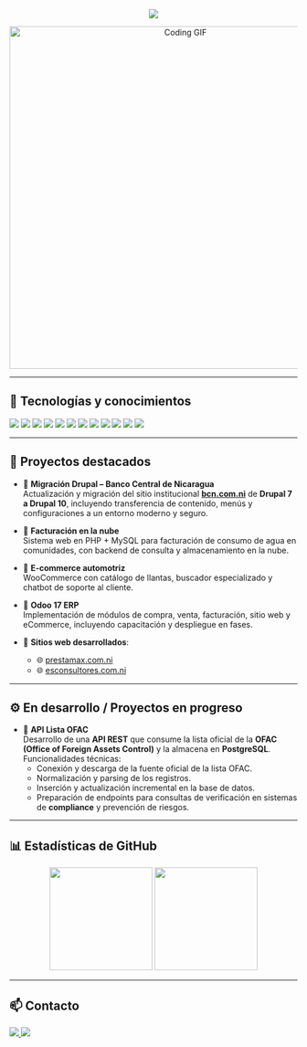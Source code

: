 <!-- Banner animado -->
<p align="center">
  <img src="https://capsule-render.vercel.app/api?type=wave&color=0:0f2027,100:2c5364&height=200&section=header&text=Marcelo%20Martínez&fontSize=40&fontColor=ffffff&animation=fadeIn&desc=Responsable%20de%20TI%20%7C%20Dev%20Web%20%7C%20Consultor%20en%20Sistemas%20Empresariales&descSize=14&descAlignY=60" />
</p>

<!-- GIF de código -->
<p align="center">
  <img src="https://media.giphy.com/media/l0HlNQ03J5JxX6lva/giphy.gif" alt="Coding GIF" width="600"/>
</p>

---

## 🚀 Tecnologías y conocimientos

<p align="left">
  <!-- Lenguajes -->
  <img src="https://img.shields.io/badge/PHP-777BB4?style=for-the-badge&logo=php&logoColor=white"/>
  <img src="https://img.shields.io/badge/Python-3776AB?style=for-the-badge&logo=python&logoColor=white"/>
  <img src="https://img.shields.io/badge/JavaScript-F7DF1E?style=for-the-badge&logo=javascript&logoColor=black"/>
  
  <!-- Frameworks / CMS -->
  <img src="https://img.shields.io/badge/Drupal-0678BE?style=for-the-badge&logo=drupal&logoColor=white"/>
  <img src="https://img.shields.io/badge/WordPress-21759B?style=for-the-badge&logo=wordpress&logoColor=white"/>
  <img src="https://img.shields.io/badge/WooCommerce-96588A?style=for-the-badge&logo=woocommerce&logoColor=white"/>
  <img src="https://img.shields.io/badge/Odoo-714B67?style=for-the-badge&logo=odoo&logoColor=white"/>

  <!-- Bases de Datos -->
  <img src="https://img.shields.io/badge/MySQL-4479A1?style=for-the-badge&logo=mysql&logoColor=white"/>
  <img src="https://img.shields.io/badge/PostgreSQL-316192?style=for-the-badge&logo=postgresql&logoColor=white"/>

  <!-- Infraestructura -->
  <img src="https://img.shields.io/badge/Docker-2496ED?style=for-the-badge&logo=docker&logoColor=white"/>
  <img src="https://img.shields.io/badge/Google%20Cloud-4285F4?style=for-the-badge&logo=google-cloud&logoColor=white"/>
  <img src="https://img.shields.io/badge/Networks-0F9D58?style=for-the-badge&logo=cisco&logoColor=white"/>
</p>

---

## 📌 Proyectos destacados

- 🔹 **Migración Drupal – Banco Central de Nicaragua**  
  Actualización y migración del sitio institucional **[bcn.com.ni](https://www.bcn.com.ni)** de **Drupal 7 a Drupal 10**, incluyendo transferencia de contenido, menús y configuraciones a un entorno moderno y seguro.  

- 🔹 **Facturación en la nube**  
  Sistema web en PHP + MySQL para facturación de consumo de agua en comunidades, con backend de consulta y almacenamiento en la nube.  

- 🔹 **E-commerce automotriz**  
  WooCommerce con catálogo de llantas, buscador especializado y chatbot de soporte al cliente.  

- 🔹 **Odoo 17 ERP**  
  Implementación de módulos de compra, venta, facturación, sitio web y eCommerce, incluyendo capacitación y despliegue en fases.  

- 🔹 **Sitios web desarrollados**:  
  - 🌐 [prestamax.com.ni](https://prestamax.com.ni)  
  - 🌐 [esconsultores.com.ni](https://esconsultores.com.ni)  

---

## ⚙️ En desarrollo / Proyectos en progreso

- 🔹 **API Lista OFAC**  
  Desarrollo de una **API REST** que consume la lista oficial de la **OFAC (Office of Foreign Assets Control)** y la almacena en **PostgreSQL**.  
  Funcionalidades técnicas:  
  - Conexión y descarga de la fuente oficial de la lista OFAC.  
  - Normalización y parsing de los registros.  
  - Inserción y actualización incremental en la base de datos.  
  - Preparación de endpoints para consultas de verificación en sistemas de **compliance** y prevención de riesgos.  

---

## 📊 Estadísticas de GitHub

<p align="center">
  <img src="https://github-readme-stats.vercel.app/api?username=TU-USUARIO&show_icons=true&theme=radical" height="180"/>
  <img src="https://github-readme-stats.vercel.app/api/top-langs/?username=TU-USUARIO&layout=compact&theme=radical" height="180"/>
</p>

---

## 📫 Contacto

<p align="left">
  <a href="https://www.linkedin.com/" target="_blank">
    <img src="https://img.shields.io/badge/LinkedIn-0A66C2?style=for-the-badge&logo=linkedin&logoColor=white"/>
  </a>
  <a href="mailto:correo@ejemplo.com">
    <img src="https://img.shields.io/badge/Email-D14836?style=for-the-badge&logo=gmail&logoColor=white"/>
  </a>
</p>
